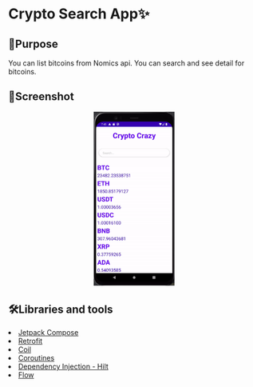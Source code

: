# Crypto Search App✨

## 🥳Purpose

You can list bitcoins from Nomics api. You can search and see detail for bitcoins.

## 🌟Screenshot
<p align="center">
<img src="https://github.com/seymafirat/crypto-search-app/blob/main/crypto-search.gif" width="32%"/>
</p>

## 🛠Libraries and tools

<li><a href="https://developer.android.com/jetpack/compose?gclid=CjwKCAjw9-KTBhBcEiwAr19ig9HauwNKjaxhqRFikCR3lQgUmEY0nrimD23FE2yHpyV8_FKAq2XkZhoC7pIQAvD_BwE&gclsrc=aw.ds">Jetpack Compose</a></li>
<li><a href="https://square.github.io/retrofit/">Retrofit</a></li>
<li><a href="https://coil-kt.github.io/coil/">Coil</a></li>
<li><a href="https://developer.android.com/topic/libraries/architecture/coroutines">Coroutines</a></li>

<li><a href="https://developer.android.com/training/dependency-injection/hilt-android">Dependency Injection - Hilt</a></li>

<li><a href="https://developer.android.com/kotlin/flow">Flow</a></li>
